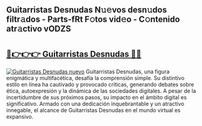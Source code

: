 ## Guitarristas Desnudas N𝚞𝚎vos desn𝚞dos filtr𝚊dos - Parts-fRt F𝚘tos vid𝚎o - C𝚘ntenido atr𝚊ctivo vODZS

# <h2><a href="http://mb83i4.tromn.icu/?c=Guitarristas+Desnudas">🔗👉👉👉 Guitarristas Desnudas 🔗🔗</a></h2>

[![Guitarristas Desnudas nuevo](https://i.imgur.com/pEAQMta.gif)](http://mb83i4.tromn.icu/?c=Guitarristas+Desnudas)
Guitarristas Desnudas, una figura enigmática y multifacética, desafía la comprensión simple. Su distintivo estilo en línea ha cautivado y provocado críticas, generando debates sobre ética, autoexpresión y la dinámica de las sociedades digitales. A pesar de la incertidumbre de sus próximos pasos, su impacto en el ámbito digital es significativo. Armado con una dedicación inquebrantable y un atractivo innegable, el alcance de Guitarristas Desnudas en el mundo virtual es expansivo.
